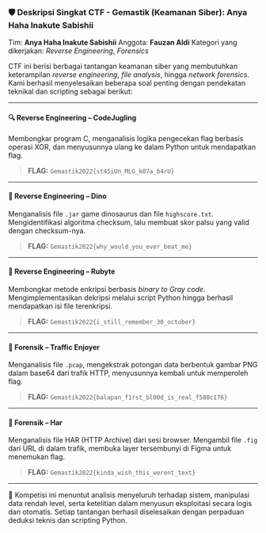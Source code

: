 ### 🛡️ **Deskripsi Singkat CTF - Gemastik (Keamanan Siber): Anya Haha Inakute Sabishii**

Tim: **Anya Haha Inakute Sabishii**
Anggota: **Fauzan Aldi**
Kategori yang dikerjakan: *Reverse Engineering*, *Forensics*

CTF ini berisi berbagai tantangan keamanan siber yang membutuhkan keterampilan *reverse engineering*, *file analysis*, hingga *network forensics*. Kami berhasil menyelesaikan beberapa soal penting dengan pendekatan teknikal dan scripting sebagai berikut:

---

#### 🔍 **Reverse Engineering – CodeJugling**

Membongkar program C, menganalisis logika pengecekan flag berbasis operasi XOR, dan menyusunnya ulang ke dalam Python untuk mendapatkan flag.

> **FLAG:** `Gemastik2022{st45iUn_MLG_k07a_b4rU}`

---

#### 🦖 **Reverse Engineering – Dino**

Menganalisis file `.jar` game dinosaurus dan file `highscore.txt`. Mengidentifikasi algoritma checksum, lalu membuat skor palsu yang valid dengan checksum-nya.

> **FLAG:** `Gemastik2022{why_would_you_ever_beat_me}`

---

#### 💎 **Reverse Engineering – Rubyte**

Membongkar metode enkripsi berbasis *binary to Gray code*. Mengimplementasikan dekripsi melalui script Python hingga berhasil mendapatkan isi file terenkripsi.

> **FLAG:** `Gemastik2022{i_still_remember_30_october}`

---

#### 🧾 **Forensik – Traffic Enjoyer**

Menganalisis file `.pcap`, mengekstrak potongan data berbentuk gambar PNG dalam base64 dari trafik HTTP, menyusunnya kembali untuk memperoleh flag.

> **FLAG:** `Gemastik2022{balapan_f1rst_bl00d_is_real_f580c176}`

---

#### 📁 **Forensik – Har**

Menganalisis file HAR (HTTP Archive) dari sesi browser. Mengambil file `.fig` dari URL di dalam trafik, membuka layer tersembunyi di Figma untuk menemukan flag.

> **FLAG:** `Gemastik2022{kinda_wish_this_werent_text}`

---

🧠 Kompetisi ini menuntut analisis menyeluruh terhadap sistem, manipulasi data rendah level, serta ketelitian dalam menyusun eksploitasi secara logis dan otomatis. Setiap tantangan berhasil diselesaikan dengan perpaduan deduksi teknis dan scripting Python.


